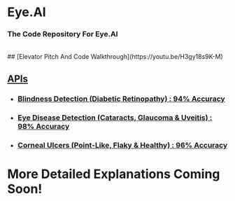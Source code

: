 # Eye.AI
### The Code Repository For Eye.AI
<br>
## [Elevator Pitch And Code Walkthrough](https://youtu.be/H3gy18s9K-M)
<br>

## [APIs](https://github.com/Ansh3101/Eye.AI/tree/main/API)

- ### [Blindness Detection (Diabetic Retinopathy) : 94% Accuracy](https://eyeai-blindness.herokuapp.com/)
- ### [Eye Disease Detection (Cataracts, Glaucoma & Uveitis) : 98% Accuracy](https://eyeai-eyedisease.herokuapp.com/)
- ### [Corneal Ulcers (Point-Like, Flaky & Healthy) : 96% Accuracy](https://eyeai-cornealulcers.herokuapp.com/)


# More Detailed Explanations Coming Soon!
